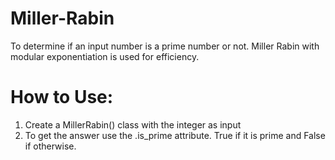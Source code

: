# Miller-Rabin
To determine if an input number is a prime number or not. Miller Rabin with modular exponentiation is used for efficiency.

# How to Use:
1. Create a MillerRabin() class with the integer as input
2. To get the answer use the .is_prime attribute. True if it is prime and False if otherwise.
